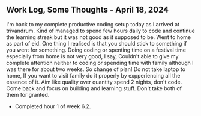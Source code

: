 ## Work Log, Some Thoughts - April 18, 2024

I'm back to my complete productive coding setup today as I arrived at trivandrum. Kind of managed to spend few hours daily to code and continue the learning streak but it was not good as it supposed to be. Went to home as part of eid. One thing I realised is that you should stick to something if you went for something. Doing coding or spenting time on a festival time especially from home is not very good, I say, Couldn't able to give my complete attention  neither to coding or spending time with family although I was there for about two weeks. So change of plan! Do not take laptop to home, If you want to visit family do it properly by expperiencing all the essence of it. Aim like quality over quantity spend 2 nights, don't code. Come back and focus on building and learning stuff. Don't take both of them for granted.

- Completed hour 1 of week 6.2.